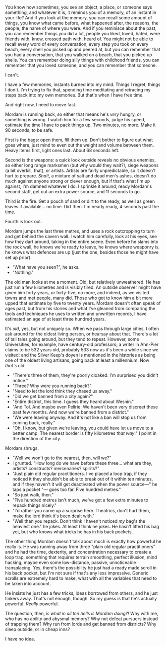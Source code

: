 You know how sometimes, you see an object, a place, or someone says something, and whatever it is, it reminds you of a memory, of an instant in your life? And if you look at the memory, you can recall some amount of things, you know what came before, what happened after, the reasons, the people, the name of where you were. And if you reminisce about the past, you can remember things you did a lot, people you liked, loved, hated, were friends with, knew, crossed path with, heard of. You might not be able to recall every word of every conversation, every step you took on every beach, every shell you picked up and peered at, but you can remember that you had a conversation, that you walked on a beach, that you picked up shells. You can remember doing silly things with childhood friends, you can remember that you loved someone, and you can remember that someone.

I can't.

I have a few memories, instants burned into my mind. Things I regret, things I don't. I'm trying to fix that, spending time meditating and retracing my steps back into my own memories. But that's when I have free time.

And right now, I need to move fast.

Mordam is running back, so either that means he's *very* hungry, or something is wrong. I watch him for a few seconds, judge his speed, estimate the time I have to pack things up. Two minutes, no more. Make it 90 seconds, to be safe.

First is the bags: open them, fill them up. Don't bother to figure out what goes where, just mind to even out the weight and volume between them. Heavy items first, light ones last. About 68 seconds left.

Second is the weapons: a quick look outside reveals no obvious enemies, so either long range marksmen (but why would they wait?), siege weapons (a bit overkill, that), or artists. Artists are fairly unpredictable, so it doesn't hurt to prepare. *Shalt*, a mixture of salt and dead men's ashes, doesn't do much against anyone strong or clever enough, but if that's what I'm up against, I'm damned whatever I do. I sprinkle it around, ready Mordam's second staff, get out an extra power source, and 11 seconds to go.

Third is the fire. Get a pouch of sand or dirt to the ready, as well as green leaves if available… no time. Dirt then. I'm nearly ready, 4 seconds past the time.

Fourth is look out.

Mordam jumps the last three metres, and uses a rock outcropping to turn and get behind the cavern wall. I watch him carefully, look at his eyes, see how they dart around, taking in the entire scene. Even before he slams into the rock wall, he knows we're ready to leave, he knows where weaponry is, he knows what defences are up (just the one, besides those he might have set up prior).

- "What have you seen?", he asks.
- "Nothing."

The old man looks at me a moment. Old, but relatively unweathered. He has just run a few kilometres and is visibly tired. An outside observer might have given him forty years, or forty-five, no more, and indeed, as we visited towns and met people, many did. Those who got to know him a bit more upped that estimate by five to twenty years. Mordam doesn't often speak of ages past, but from his stories and what I've gleaned from comparing the tools and techniques he uses to written and unwritten records, I have estimated an age of at least three hundred years.

It's *old*, yes, but not uniquely so. When we pass through large cities, I often ask around for the oldest living person, or hearsay about that. There's a lot of tall tales going around, but they tend to repeat. However, some Universities, for example, have century-old professors; a writer in Ahn-Pier claims to be 532 years old, probably 533 now as it's been a while since we visited; and the Silver Keep's doyen is mentioned in the histories as being one of the oldest living artisans, going back at least a millennium. Now *that's* old.

- "There's three of them, they're poorly cloaked. I'm surprised you didn't notice."
- "Three? Why were you running back?"
- "Need to let the lord think they chased us away."
- "Did we get banned from a city again?"
- "Entire district, this time. I guess they heard about Wesnin."
- "And Tol. And maybe even Pellrie. We haven't been very discreet these past few months. And now we're banned from a district."
- "We were leaving anyway. And it's not like a ban will stop us from coming back, really."
- "Oh, I know, but given we're leaving, you could have let us move to a better camp. The nearest border is fifty kilometres *that way*!" I point in the direction of the city.

Mordam shrugs.

- "Well we won't go to the nearest, then, will we?"
- I grunted. "How long do we have before these three… what are they, artists? constructs? mercenaries? spirits?"
- "Just plain old regular practitioners. I've placed a loop trap, if they noticed it they shouldn't be able to break out of it within ten minutes, and if they haven't it will get deactivated when the power source—" he taps a pocket "— goes too far. Five hundred metres."
- "So just walk, then."
- "Five hundred metres isn't much, we've got a few extra minutes to repack things nicely."
- "I'd rather you carve up a surprise here. Theatrics, don't hurt them, make the lord think it's been dealt with."
- "Well then you repack. Don't think I haven't noticed *my* bag's the heaviest one." he jokes. At least I think he jokes. He hasn't lifted his bag yet, but who knows what tricks he has in his back pockets.

The other thing Mordam doesn't talk about much is exactly how powerful he really is. He was running away from three "plain old regular practitioners" and he had the time, dexterity, and concentration necessary to create a loop trap, something that requires terrain smoothing, perfect illusion, mind hacking, maybe even some low-distance, passive, unnoticeable transplacing. Yes, there's the possibility he just had a ready made scroll in his back pocket, but I'm not sure if that's any less impressive. Generic scrolls are extremely hard to make, what with all the variables that need to be taken into account.

He insists he just has a few tricks, ideas borrowed from others, and he just tinkers away. That's not enough, though. So my guess is that he's actually powerful. *Really* powerful.

The question, then, is *what in all ten hells is Mordam doing?!* Why with me, who has no ability and abysmal memory? Why not defeat pursuers instead of trapping them? Why run from lords and get banned from districts? Why sleep outside, or in cheap inns?

I have no idea.
